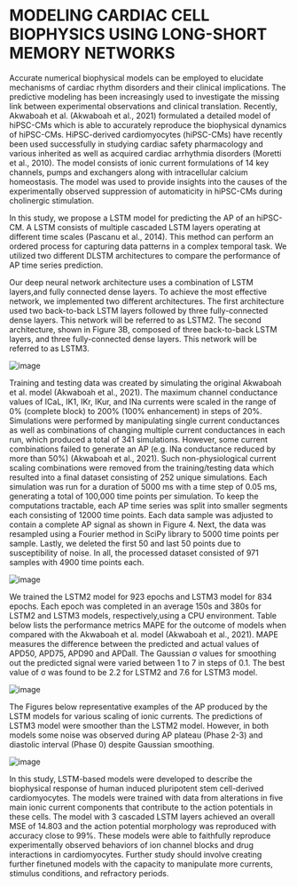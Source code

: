 # MODELING CARDIAC CELL BIOPHYSICS USING LONG-SHORT MEMORY NETWORKS 

Accurate numerical biophysical models can be employed to elucidate mechanisms of cardiac rhythm 
disorders and their clinical implications. The predictive modeling has been increasingly used to investigate 
the missing link between experimental observations and clinical translation. Recently, Akwaboah et al.
(Akwaboah et al., 2021) formulated a detailed model of hiPSC-CMs which is able to accurately reproduce 
the biophysical dynamics of hiPSC-CMs. HiPSC-derived cardiomyocytes (hiPSC-CMs) have recently been used successfully in studying cardiac safety pharmacology and various inherited as well as acquired cardiac arrhythmia disorders (Moretti et al., 2010). The model consists of ionic current formulations of 14 key channels, pumps and exchangers along with intracellular calcium homeostasis. The model was used to 
provide insights into the causes of the experimentally observed suppression of automaticity in hiPSC-CMs 
during cholinergic stimulation.

In this study, we propose a LSTM model for predicting the AP of an hiPSC-CM. A 
LSTM consists of multiple cascaded LSTM layers operating at different time scales (Pascanu et al., 
2014). This method can perform an ordered process for capturing data patterns in a complex temporal task. 
We utilized two different DLSTM architectures to compare the performance of AP time series prediction.

Our deep neural network architecture uses a combination of LSTM layers,and fully connected dense layers. To achieve the most effective network, we implemented two different architectures. The first architecture used two back-to-back LSTM layers followed by three fully-connected dense layers. This network will be referred to as LSTM2. The second architecture, shown in Figure 3B, composed of three back-to-back LSTM layers,  and three fully-connected dense layers. This network will be referred to as LSTM3.

![image](https://user-images.githubusercontent.com/75848451/174668712-4861deb7-3512-4c83-9fd7-a539b15e688f.png)
 
Training and testing data was created by simulating the original Akwaboah et al. model (Akwaboah et al., 2021). The maximum channel conductance values of ICaL, IK1, IKr, IKur, and INa currents were scaled in the range of 0% (complete block) to 200% (100% enhancement) in steps of 20%. Simulations were performed by manipulating single current conductances as well as combinations of changing multiple current conductances in each run, which produced a total of 341 simulations.  However, some current combinations failed to generate an AP (e.g. INa conductance reduced by more than 50%) (Akwaboah et al., 2021). Such non-physiological current scaling combinations were removed from the training/testing data which resulted into a final dataset consisting of 252 unique simulations. Each simulation was run for a duration of 5000 ms with a time step of 0.05 ms, generating a total of 100,000 time points per simulation. To keep the computations tractable, each AP time series was split into smaller segments each consisting of 12000 time points. Each data sample was adjusted to contain a complete AP signal as shown in Figure 4. Next, the data was resampled using a Fourier method in SciPy library to 5000 time points per sample. Lastly, we deleted the first 50 and last 50 points due to susceptibility of noise. In all, the processed dataset consisted of 971 samples with 4900 time points each.

![image](https://user-images.githubusercontent.com/75848451/161893640-72992b98-33c6-43b1-bc96-a5e73d4f10b9.png)


We trained the LSTM2 model for 923 epochs and LSTM3 model for 834 epochs. Each epoch was completed in an average 150s and 380s for LSTM2 and LSTM3 models, respectively,using a CPU environment. Table below lists the performance metrics MAPE for the outcome of models when compared with the Akwaboah et al. model (Akwaboah et al., 2021). MAPE measures the difference between the predicted and actual values of APD50, APD75, APD90 and APDall. The Gaussian σ values for smoothing out the predicted signal were varied between 1 to 7 in steps of 0.1. The best value of σ was found to be 2.2 for LSTM2 and 7.6 for LSTM3 model.

![image](https://user-images.githubusercontent.com/75848451/174669215-992f7583-87d2-456e-a99f-5f89db151f33.png)

The Figures below representative examples of the AP produced by the LSTM models for various scaling of ionic currents. The predictions of LSTM3 model were smoother than the LSTM2 model. However, in both models some noise was observed during AP plateau (Phase 2-3) and diastolic interval (Phase 0) despite Gaussian smoothing.

![image](https://user-images.githubusercontent.com/75848451/174669343-948b3696-b835-4fb6-87e5-32325b995dde.png)

 In this study, LSTM-based models were developed to describe the biophysical response of human induced pluripotent stem cell-derived cardiomyocytes. The models were trained with data from alterations in five main ionic current components that contribute to the action potentials in these cells. The model with 3 cascaded LSTM layers achieved an overall MSE of 14.803 and the action potential morphology was reproduced with accuracy close to 99%. These models were able to faithfully reproduce experimentally observed behaviors of ion channel blocks and drug interactions in cardiomyocytes. Further study should involve creating further finetuned models with the capacity to manipulate more currents, stimulus conditions, and refractory periods. 

